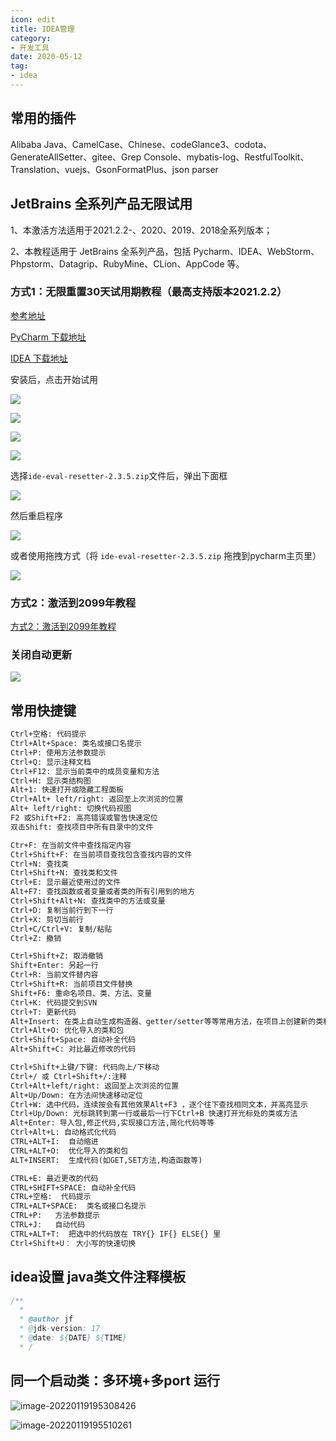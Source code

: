 ```yaml
---
icon: edit
title: IDEA管理
category: 
- 开发工具
date: 2020-05-12
tag:
- idea
---
```


<!-- more -->

## 常用的插件

Alibaba Java、CamelCase、Chinese、codeGlance3、codota、GenerateAllSetter、gitee、Grep Console、mybatis-log、RestfulToolkit、Translation、vuejs、GsonFormatPlus、json parser

## JetBrains 全系列产品无限试用

1、本激活方法适用于2021.2.2-、2020、2019、2018全系列版本；

2、本教程适用于 JetBrains 全系列产品，包括 Pycharm、IDEA、WebStorm、Phpstorm、Datagrip、RubyMine、CLion、AppCode 等。

### 方式1：无限重置30天试用期教程（最高支持版本2021.2.2）

[参考地址](https://www.exception.site/essay/idea-reset-eval)

[PyCharm 下载地址](https://www.jetbrains.com/zh-cn/pycharm/download/other.html)

[IDEA 下载地址](https://www.jetbrains.com/zh-cn/idea/download/other.html)

安装后，点击开始试用

![](./idea.assets/true-image-20230301211748832.png)

![](./idea.assets/true-image-20230301211951293.png)

![](./idea.assets/true-image-20230301212014921.png)

![](./idea.assets/true-image-20230301212154794.png)

选择`ide-eval-resetter-2.3.5.zip`文件后，弹出下面框

![](./idea.assets/true-image-20230301212245629.png)

然后重启程序

![](./idea.assets/true-image-20230301212757684.png)

或者使用拖拽方式（将 `ide-eval-resetter-2.3.5.zip` 拖拽到pycharm主页里）

![](./idea.assets/true-image-2023030166.png)

### 方式2：激活到2099年教程

[方式2：激活到2099年教程](https://www.exception.site/essay/how-to-free-use-intellij-idea-2019-3)

### 关闭自动更新

![](./idea.assets/true-image-2023030177.png)

## 常用快捷键

```markdown
Ctrl+空格: 代码提示
Ctrl+Alt+Space: 类名或接口名提示
Ctrl+P: 使用方法参数提示
Ctrl+Q: 显示注释文档
Ctrl+F12: 显示当前类中的成员变量和方法
Ctrl+H: 显示类结构图
Alt+1: 快速打开或隐藏工程面板
Ctrl+Alt+ left/right: 返回至上次浏览的位置
Alt+ left/right: 切换代码视图
F2 或Shift+F2: 高亮错误或警告快速定位
双击Shift: 查找项目中所有目录中的文件

Ctr+F: 在当前文件中查找指定内容
Ctrl+Shift+F: 在当前项目查找包含查找内容的文件
Ctrl+N: 查找类
Ctrl+Shift+N: 查找类和文件
Ctrl+E: 显示最近使用过的文件
Alt+F7: 查找函数或者变量或者类的所有引用到的地方
Ctrl+Shift+Alt+N: 查找类中的方法或变量
Ctrl+D: 复制当前行到下一行
Ctrl+X: 剪切当前行
Ctrl+C/Ctrl+V: 复制/粘贴
Ctrl+Z: 撤销

Ctrl+Shift+Z: 取消撤销
Shift+Enter: 另起一行
Ctrl+R: 当前文件替内容
Ctrl+Shift+R: 当前项目文件替换
Shift+F6: 重命名项目、类、方法、变量
Ctrl+K: 代码提交到SVN
Ctrl+T: 更新代码
Alt+Insert: 在类上自动生成构造器、getter/setter等等常用方法，在项目上创建新的类和文件
Ctrl+Alt+O: 优化导入的类和包
Ctrl+Shift+Space: 自动补全代码
Alt+Shift+C: 对比最近修改的代码

Ctrl+Shift+上键/下键: 代码向上/下移动
Ctrl+/ 或 Ctrl+Shift+/:注释
Ctrl+Alt+left/right: 返回至上次浏览的位置
Alt+Up/Down: 在方法间快速移动定位
Ctrl+W: 选中代码，连续按会有其他效果Alt+F3 ，逐个往下查找相同文本，并高亮显示
Ctrl+Up/Down: 光标跳转到第一行或最后一行下Ctrl+B 快速打开光标处的类或方法
Alt+Enter: 导入包,修正代码,实现接口方法,简化代码等等
Ctrl+Alt+L: 自动格式化代码
CTRL+ALT+I:  自动缩进 
CTRL+ALT+O:  优化导入的类和包 
ALT+INSERT:  生成代码(如GET,SET方法,构造函数等) 

CTRL+E: 最近更改的代码 
CTRL+SHIFT+SPACE: 自动补全代码 
CTRL+空格:  代码提示 
CTRL+ALT+SPACE:  类名或接口名提示 
CTRL+P:   方法参数提示 
CTRL+J:   自动代码 
CTRL+ALT+T:  把选中的代码放在 TRY{} IF{} ELSE{} 里
Ctrl+Shift+U： 大小写的快速切换

```

## idea设置 java类文件注释模板

```java
/**
  * 
  * @author jf
  * @jdk-version: 17
  * @date: ${DATE} ${TIME}
  * /
```

## 同一个启动类：多环境+多port 运行

![image-20220119195308426](./idea.assets/true-image-20220119195308426.png)

![image-20220119195510261](./idea.assets/true-image-20220119195510261.png)
